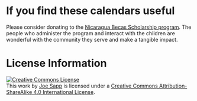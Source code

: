 If you find these calendars useful
==================================
Please consider donating to the [Nicaragua Becas Scholarship program](http://www.amandaythomas.com/becas/).
The people who administer the program and interact with the children are wonderful with the community they serve and make a tangible impact.

License Information
===================
<a rel="license"
href="http://creativecommons.org/licenses/by-sa/4.0/"><img alt="Creative
Commons License" style="border-width:0"
src="http://i.creativecommons.org/l/by-sa/4.0/88x31.png" /></a><br
/>This <span xmlns:dct="http://purl.org/dc/terms/"
href="http://purl.org/dc/dcmitype/Text" rel="dct:type">work</span> by <a
xmlns:cc="http://creativecommons.org/ns#"
href="https://github.com/sappjw/calendars" property="cc:attributionName"
rel="cc:attributionURL">Joe Sapp</a> is licensed under a <a
rel="license"
href="http://creativecommons.org/licenses/by-sa/4.0/">Creative Commons
Attribution-ShareAlike 4.0 International License</a>.
